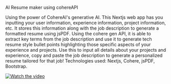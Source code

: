 AI Resume maker using cohereAPI

Using the power of CohereAI's generative AI. This Nextjs web app has you inputting your user information, experience information, project information, etc. It stores this information along with the job description to generate a formatted resume using jsPDF. Using the cohere gen API, it is able to extract key terms from the job description and use it to generate tech resume style bullet points highlighting those specific aspects of your experience and projects. Use this to input all details about your projects and experience, copy and paste the job description to generate a personalized resume tailored for that job! Technologies used: Nextjs, Cohere, jsPDF, Bootstrap.

[![Watch the video](https://github.com/Hetul3/Health-ML/assets/97708864/9c70f6a2-8edf-4830-8ed0-020cc4de1f17)](https://www.youtube.com/watch?v=4cmOUj9F_gw)
